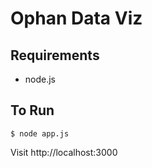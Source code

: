 Ophan Data Viz
==============

Requirements
------------

 * node.js

To Run
------

    $ node app.js

Visit http://localhost:3000